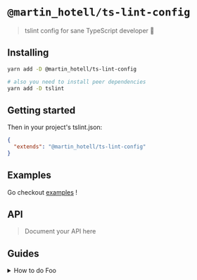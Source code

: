 # `@martin_hotell/ts-lint-config`

> tslint config for sane TypeScript developer 💪

## Installing

```sh
yarn add -D @martin_hotell/ts-lint-config

# also you need to install peer dependencies
yarn add -D tslint
```

## Getting started

Then in your project's tslint.json:

```json
{
  "extends": "@martin_hotell/ts-lint-config"
}
```

## Examples

Go checkout [examples](./examples) !

## API

> Document your API here

## Guides

<details>
<summary>How to do Foo</summary>

Today we're gonna build Foo....
</detail>
